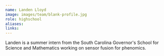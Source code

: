 ```yaml
---
name: Landen Lloyd
image: images/team/blank-profile.jpg
role: highschool
aliases:
links:
---
```


Landen is a summer intern from the South Carolina Governor's School for Science and Mathematics working on sensor fusion for phenomics.
